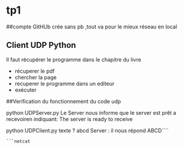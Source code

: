 # tp1
##compte GitHUb
crée sans pb ,tout va pour le mieux
réseau en local 
## Client UDP Python 

Il faut récupérer le programme dans le chapitre du livre 

- récuperer le pdf 
- chercher la page 
- recuperer le programme dans un editeur 
- exécuter 

##Verification du fonctionnement du code udp

python UDPServer.py 
Le Server nous informe que le server est prêt a recevoiren indiquant: The server is ready to receive

python UDPClient.py
texte ? abcd 
 Server : il nous répond ABCD````
 
 ````
 ```netcat 
 
